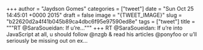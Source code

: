 
+++
author = "Jaydson Gomes"
categories = ["tweet"]
date = "Sun Oct 25 14:45:01 +0000 2015"
draft = false
image = "{TWEET_IMAGE}"
slug = "b22620d2a4f41b045b89ca4dbc6f95e97590ed8e"
tags = ["tweet"]
title = """RT @SaraSoueidan: If u’re..."""
+++
RT @SaraSoueidan: If u’re into JavaScript at all, u should follow @nzgb &amp; read his articles @ponyfoo or u’ll seriously be missing out on ex…
